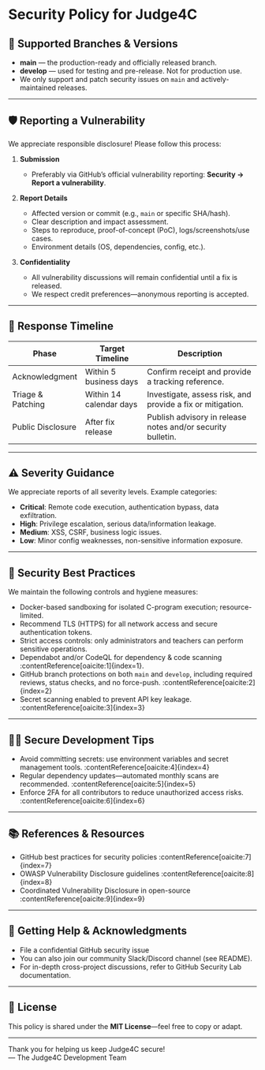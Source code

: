 # Security Policy for Judge4C

## 🎯 Supported Branches & Versions

- **main** — the production-ready and officially released branch.
- **develop** — used for testing and pre-release. Not for production use.
- We only support and patch security issues on `main` and actively-maintained releases.

---

## 🛡️ Reporting a Vulnerability

We appreciate responsible disclosure! Please follow this process:

1. **Submission**
    - Preferably via GitHub’s official vulnerability reporting: **Security → Report a vulnerability**.
    
2. **Report Details**
    - Affected version or commit (e.g., `main` or specific SHA/hash).
    - Clear description and impact assessment.
    - Steps to reproduce, proof-of-concept (PoC), logs/screenshots/use cases.
    - Environment details (OS, dependencies, config, etc.).

3. **Confidentiality**
    - All vulnerability discussions will remain confidential until a fix is released.
    - We respect credit preferences—anonymous reporting is accepted.

---

## 🧭 Response Timeline

| Phase            | Target Timeline         | Description |
|------------------|-------------------------|-------------|
| Acknowledgment   | Within 5 business days  | Confirm receipt and provide a tracking reference. |
| Triage & Patching | Within 14 calendar days | Investigate, assess risk, and provide a fix or mitigation. |
| Public Disclosure | After fix release       | Publish advisory in release notes and/or security bulletin. |

---

## ⚠️ Severity Guidance

We appreciate reports of all severity levels. Example categories:

- **Critical**: Remote code execution, authentication bypass, data exfiltration.
- **High**: Privilege escalation, serious data/information leakage.
- **Medium**: XSS, CSRF, business logic issues.
- **Low**: Minor config weaknesses, non-sensitive information exposure.

---

## 🔐 Security Best Practices

We maintain the following controls and hygiene measures:

- Docker-based sandboxing for isolated C-program execution; resource-limited.
- Recommend TLS (HTTPS) for all network access and secure authentication tokens.
- Strict access controls: only administrators and teachers can perform sensitive operations.
- Dependabot and/or CodeQL for dependency & code scanning :contentReference[oaicite:1]{index=1}.
- GitHub branch protections on both `main` and `develop`, including required reviews, status checks, and no force-push. :contentReference[oaicite:2]{index=2}
- Secret scanning enabled to prevent API key leakage. :contentReference[oaicite:3]{index=3}

---

## 👨‍💻 Secure Development Tips

- Avoid committing secrets: use environment variables and secret management tools. :contentReference[oaicite:4]{index=4}
- Regular dependency updates—automated monthly scans are recommended. :contentReference[oaicite:5]{index=5}
- Enforce 2FA for all contributors to reduce unauthorized access risks. :contentReference[oaicite:6]{index=6}

---

## 📚 References & Resources

- GitHub best practices for security policies :contentReference[oaicite:7]{index=7}
- OWASP Vulnerability Disclosure guidelines :contentReference[oaicite:8]{index=8}
- Coordinated Vulnerability Disclosure in open-source :contentReference[oaicite:9]{index=9}

---

## 🤝 Getting Help & Acknowledgments

- File a confidential GitHub security issue 
- You can also join our community Slack/Discord channel (see README).
- For in-depth cross-project discussions, refer to GitHub Security Lab documentation.

---

## 📜 License

This policy is shared under the **MIT License**—feel free to copy or adapt.

---



Thank you for helping us keep Judge4C secure!  
— The Judge4C Development Team
